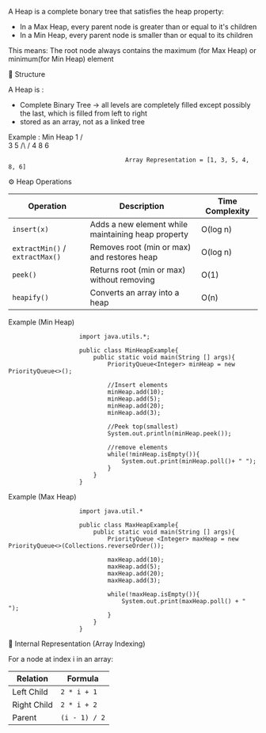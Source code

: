 A Heap is a complete bonary tree that satisfies the heap property:
- In a Max Heap, every parent node is greater than or equal to it's children
- In a Min Heap, every parent node is smaller than or equal to its children

This means:
The root node always contains the maximum (for Max Heap) or minimum(for Min Heap) element

🌳 Structure

A Heap is :
- Complete Binary Tree -> all levels are completely filled except possibly the last, which is filled from left to right
- stored as an array, not as a linked tree

Example : Min Heap 
                                             1
                                            / \
                                           3   5
                                          /\   /
                                         4  8  6

                                     Array Representation = [1, 3, 5, 4, 8, 6]

 ⚙️ Heap Operations

 | Operation                       | Description                                        | Time Complexity |
| ------------------------------- | -------------------------------------------------- | --------------- |
| `insert(x)`                     | Adds a new element while maintaining heap property | O(log n)        |
| `extractMin()` / `extractMax()` | Removes root (min or max) and restores heap        | O(log n)        |
| `peek()`                        | Returns root (min or max) without removing         | O(1)            |
| `heapify()`                     | Converts an array into a heap                      | O(n)            |

 Example (Min Heap)

                        import java.utils.*;

                        public class MinHeapExample{
                            public static void main(String [] args){
                                PriorityQueue<Integer> minHeap = new PriorityQueue<>();

                                //Insert elements
                                minHeap.add(10);
                                minHeap.add(5);
                                minHeap.add(20);
                                minHeap.add(3);

                                //Peek top(smallest)
                                System.out.println(minHeap.peek());

                                //remove elements
                                while(!minHeap.isEmpty()){
                                    System.out.print(minHeap.poll()+ " ");
                                }
                            }
                        }

Example (Max Heap)
 
                        import java.util.*

                        public class MaxHeapExample{
                            public static void main(String [] args){
                                PriorityQueue <Integer> maxHeap = new PriorityQueue<>(Collections.reverseOrder());

                                maxHeap.add(10);
                                maxHeap.add(5);
                                maxHeap.add(20);
                                maxHeap.add(3);

                                while(!maxHeap.isEmpty()){
                                    System.out.print(maxHeap.poll() + " ");
                                }
                            }
                        }

🔄 Internal Representation (Array Indexing)

For a node at index i in an array:

| Relation    | Formula       |
| ----------- | ------------- |
| Left Child  | `2 * i + 1`   |
| Right Child | `2 * i + 2`   |
| Parent      | `(i - 1) / 2` |


